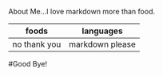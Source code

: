 About Me...I love markdown more than food.

|foods       |languages   | 
|------------|------------|
|no thank you| markdown please|

<!-- I am keeping the "!" for joy-->
#Good Bye!
